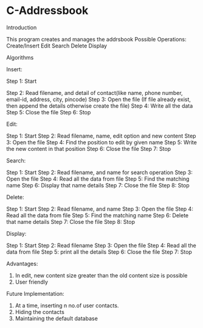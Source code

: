 # C-Addressbook


Introduction

  This program creates and manages the addrsbook
  Possible Operations:
    Create/Insert 
    Edit
    Search
    Delete
    Display
    
Algorithms
  
Insert:
  
  Step 1: Start
  
  Step 2: Read filename, and detail of contact(like name, phone number, email-id, address, city, pincode)
  Step 3: Open the file (If file already exist, then append the details otherwise create the file)
  Step 4: Write all the data
  Step 5: Close the file
  Step 6: Stop

Edit:

  Step 1: Start
  Step 2: Read filename, name, edit option and new content
  Step 3: Open the file 
  Step 4: Find the position to edit by given name
  Step 5: Write the new content in that position
  Step 6: Close the file
  Step 7: Stop

Search:

  Step 1: Start
  Step 2: Read filename, and name for search operation 
  Step 3: Open the file
  Step 4: Read all the data from file
  Step 5: Find the matching name
  Step 6: Display that name details 
  Step 7: Close the file
  Step 8: Stop
  
Delete:

  Step 1: Start
  Step 2: Read filename, and name
  Step 3: Open the file 
  Step 4: Read all the data from file
  Step 5: Find the matching name
  Step 6: Delete that name details
  Step 7: Close the file
  Step 8: Stop

Display:

  Step 1: Start
  Step 2: Read filename
  Step 3: Open the file 
  Step 4: Read all the data from file
  Step 5: print all the details
  Step 6: Close the file
  Step 7: Stop

Advantages:
  
  1. In edit, new content size greater than the old content size is possible
  2. User friendly

Future Implementation:
  
  1. At a time, inserting n no.of user contacts.
  2. Hiding the contacts
  3. Maintaining the default database
  
